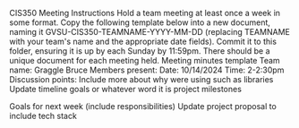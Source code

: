 CIS350 Meeting Instructions
Hold a team meeting at least once a week in some format. Copy the following template below into a new document, naming it GVSU-CIS350-TEAMNAME-YYYY-MM-DD (replacing TEAMNAME with your team's name and the appropriate date fields). Commit it to this folder, ensuring it is up by each Sunday by 11:59pm. There should be a unique document for each meeting held.
Meeting minutes template
Team name: Graggle Bruce
Members present: 
Date: 10/14/2024
Time: 2-2:30pm
Discussion points:
Include more about why were using such as libraries
Update timeline goals or whatever word it is project milestones


Goals for next week (include responsibilities)
Update project proposal to include tech stack
